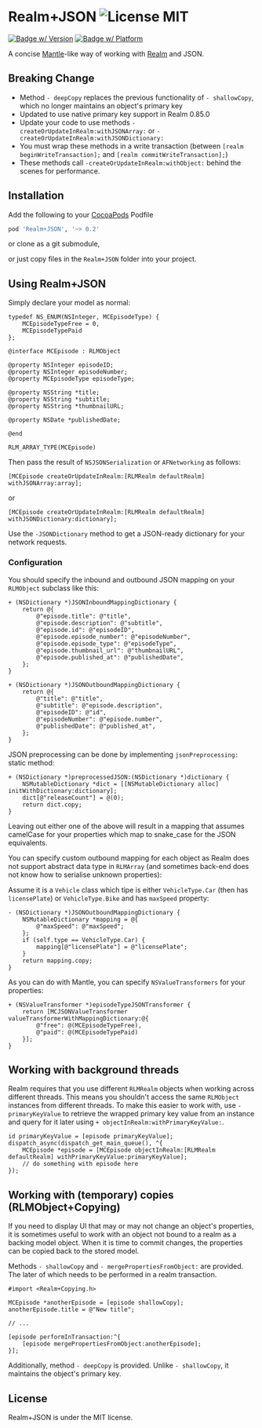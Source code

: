 Realm+JSON ![License MIT](https://go-shields.herokuapp.com/license-MIT-blue.png)
==========

[![Badge w/ Version](https://cocoapod-badges.herokuapp.com/v/Realm+JSON/badge.png)](https://github.com/matthewcheok/Realm-JSON)
[![Badge w/ Platform](https://cocoapod-badges.herokuapp.com/p/Realm+JSON/badge.svg)](https://github.com/matthewcheok/Realm-JSON)

A concise [Mantle](https://github.com/Mantle/Mantle)-like way of working with [Realm](https://github.com/realm/realm-cocoa) and JSON.

## Breaking Change

- Method `- deepCopy` replaces the previous functionality of `- shallowCopy`, which no longer maintains an object's primary key
- Updated to use native primary key support in Realm 0.85.0
- Update your code to use methods `-createOrUpdateInRealm:withJSONArray:` or `-createOrUpdateInRealm:withJSONDictionary:`
- You must wrap these methods in a write transaction (between `[realm beginWriteTransaction];` and `[realm commitWriteTransaction];`)
- These methods call `-createOrUpdateInRealm:withObject:` behind the scenes for performance.

## Installation

Add the following to your [CocoaPods](http://cocoapods.org/) Podfile

```ruby
pod 'Realm+JSON', '~> 0.2'
```

or clone as a git submodule,

or just copy files in the ```Realm+JSON``` folder into your project.

## Using Realm+JSON

Simply declare your model as normal:

```ObjC
typedef NS_ENUM(NSInteger, MCEpisodeType) {
    MCEpisodeTypeFree = 0,
    MCEpisodeTypePaid
};

@interface MCEpisode : RLMObject

@property NSInteger episodeID;
@property NSInteger episodeNumber;
@property MCEpisodeType episodeType;

@property NSString *title;
@property NSString *subtitle;
@property NSString *thumbnailURL;

@property NSDate *publishedDate;

@end

RLM_ARRAY_TYPE(MCEpisode)
```

Then pass the result of `NSJSONSerialization` or `AFNetworking` as follows:

```ObjC
[MCEpisode createOrUpdateInRealm:[RLMRealm defaultRealm] withJSONArray:array];
```
or
```ObjC
[MCEpisode createOrUpdateInRealm:[RLMRealm defaultRealm] withJSONDictionary:dictionary];
```

Use the `-JSONDictionary` method to get a JSON-ready dictionary for your network requests.

### Configuration

You should specify the inbound and outbound JSON mapping on your `RLMObject` subclass like this:

```ObjC
+ (NSDictionary *)JSONInboundMappingDictionary {
    return @{
        @"episode.title": @"title",
        @"episode.description": @"subtitle",
        @"episode.id": @"episodeID",
        @"episode.episode_number": @"episodeNumber",
        @"episode.episode_type": @"episodeType",
        @"episode.thumbnail_url": @"thumbnailURL",
        @"episode.published_at": @"publishedDate",
    };
}
```

```ObjC
+ (NSDictionary *)JSONOutboundMappingDictionary {
    return @{
        @"title": @"title",
        @"subtitle": @"episode.description",
        @"episodeID": @"id",
        @"episodeNumber": @"episode.number",
        @"publishedDate": @"published_at",
    };
}
```

JSON preprocessing can be done by implementing `jsonPreprocessing:` static method:

```ObjC
+ (NSDictionary *)preprocessedJSON:(NSDictionary *)dictionary {
    NSMutableDictionary *dict = [[NSMutableDictionary alloc] initWithDictionary:dictionary];
    dict[@"releaseCount"] = @(0);
    return dict.copy;
}
```

Leaving out either one of the above will result in a mapping that assumes camelCase for your properties which map to snake_case for the JSON equivalents.

You can specify custom outbound mapping for each object as Realm does not support abstract data type in `RLMArray` (and sometimes back-end does not know how to serialise unknown properties):

Assume it is a `Vehicle` class which tipe is either `VehicleType.Car` (then has `licensePlate`) or `VehicleType.Bike` and has `maxSpeed` property:

```ObjC
- (NSDictionary *)JSONOutboundMappingDictionary {
    NSMutableDictionary *mapping = @{
        @"maxSpeed": @"maxSpeed";
    };
    if (self.type == VehicleType.Car) {
        mapping[@"licensePlate"] = @"licensePlate";
    }
    return mapping.copy;
}
```

As you can do with Mantle, you can specify `NSValueTransformers` for your properties:

```ObjC
+ (NSValueTransformer *)episodeTypeJSONTransformer {
    return [MCJSONValueTransformer valueTransformerWithMappingDictionary:@{
        @"free": @(MCEpisodeTypeFree),
        @"paid": @(MCEpisodeTypePaid)
    }];
}
```

## Working with background threads

Realm requires that you use different `RLMRealm` objects when working across different threads. This means you shouldn't access the same `RLMObject` instances from different threads. To make this easier to work with, use `- primaryKeyValue` to retrieve the wrapped primary key value from an instance and query for it later using `+ objectInRealm:withPrimaryKeyValue:`.

```ObjC
id primaryKeyValue = [episode primaryKeyValue];
dispatch_async(dispatch_get_main_queue(), ^{
    MCEpisode *episode = [MCEpisode objectInRealm:[RLMRealm defaultRealm] withPrimaryKeyValue:primaryKeyValue];
    // do something with episode here
});
```

## Working with (temporary) copies (RLMObject+Copying)

If you need to display UI that may or may not change an object's properties, it is sometimes useful to work with an object not bound to a realm as a backing model object. When it is time to commit changes, the properties can be copied back to the stored model.

Methods `- shallowCopy` and `- mergePropertiesFromObject:` are provided. The later of which needs to be performed in a realm transaction.

```ObjC
#import <Realm+Copying.h>

MCEpisode *anotherEpisode = [episode shallowCopy];
anotherEpisode.title = @"New title";

// ...

[episode performInTransaction:^{
    [episode mergePropertiesFromObject:anotherEpisode];
}];
```

Additionally, method `- deepCopy` is provided. Unlike `- shallowCopy`, it maintains the object's primary key.

## License

Realm+JSON is under the MIT license.
